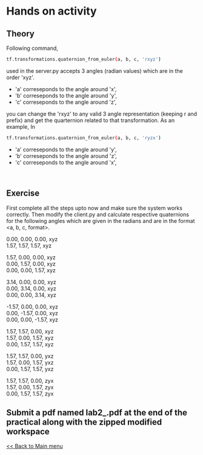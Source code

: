 # Hands on activity

## Theory

Following command,

```sh
tf.transformations.quaternion_from_euler(a, b, c, 'rxyz')
```

used in the server.py accepts 3 angles (radian values) which are in the order 'xyz'.

- 'a' correseponds to the angle around 'x',
- 'b' correseponds to the angle around 'y',
- 'c' correseponds to the angle around 'z',

you can change the 'rxyz' to any valid 3 angle representation (keeping r and prefix) and get the quarternion related to that transformation. As an example, In

```sh
tf.transformations.quaternion_from_euler(a, b, c, 'ryzx')
```

- 'a' correseponds to the angle around 'y',
- 'b' correseponds to the angle around 'z',
- 'c' correseponds to the angle around 'x',

<br>

## Exercise

First complete all the steps upto now and make sure the system works correctly. Then modify the client.py and calculate respective quaternions for the following angles which are given in the radians and are in the format <a, b, c, format>. 

0.00, 0.00, 0.00, xyz \
1.57, 1.57, 1.57, xyz

1.57, 0.00, 0.00, xyz \
0.00, 1.57, 0.00, xyz \
0.00, 0.00, 1.57, xyz 

3.14, 0.00, 0.00, xyz \
0.00, 3.14, 0.00, xyz \
0.00, 0.00, 3.14, xyz 

-1.57, 0.00, 0.00, xyz \
0.00, -1.57, 0.00, xyz \
0.00, 0.00, -1.57, xyz

1.57, 1.57, 0.00, xyz \
1.57, 0.00, 1.57, xyz \
0.00, 1.57, 1.57, xyz

1.57, 1.57, 0.00, yxz \
1.57, 0.00, 1.57, yxz \
0.00, 1.57, 1.57, yxz 

1.57, 1.57, 0.00, zyx \
1.57, 0.00, 1.57, zyx \
0.00, 1.57, 1.57, zyx 

## Submit a pdf named lab2_<index>.pdf at the end of the practical along with the zipped modified workspace

[<< Back to Main menu](../README.md)